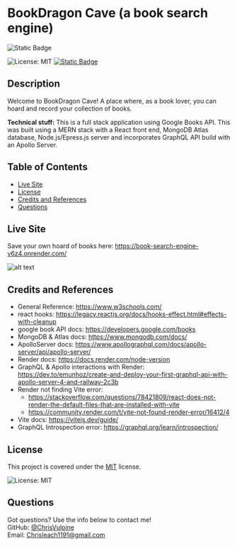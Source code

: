 # BookDragon Cave (a book search engine)
![Static Badge](https://img.shields.io/badge/status%3A-Live_v1.0-Green)

![License: MIT](https://img.shields.io/badge/License-MIT-yellow.svg)
[![Static Badge](https://img.shields.io/badge/Github-ChrisVulpine-darkgreen?style=flat&logo=github)](https://github.com/ChrisVulpine)

  ## Description
Welcome to BookDragon Cave! A place where, as a book lover, you can hoard and record your collection of books. 

**Technical stuff:** This is a full stack application using Google Books API. This was built using a MERN stack with a React front end, MongoDB Atlas database, Node.js/Epress.js server and incorporates GraphQL API build with an Apollo Server.
  ## Table of Contents
  
  - [Live Site](#live-site)
  - [License](#license)
  - [Credits and References](#credits-and-references)
  - [Questions](#questions)
  
  ## Live Site
  Save your own hoard of books here: https://book-search-engine-v6z4.onrender.com/

  ![alt text](client/public/img/site-demo.gif)

  ## Credits and References

* General Reference: https://www.w3schools.com/
* react hooks: https://legacy.reactjs.org/docs/hooks-effect.html#effects-with-cleanup
* google book API docs: https://developers.google.com/books
* MongoDB & Atlas docs: https://www.mongodb.com/docs/
* ApolloServer docs: https://www.apollographql.com/docs/apollo-server/api/apollo-server/
* Render docs: https://docs.render.com/node-version
* GraphQL & Apollo interactions with Render: https://dev.to/emunhoz/create-and-deploy-your-first-graphql-api-with-apollo-server-4-and-railway-2c3b
* Render not finding Vite error: 
  * https://stackoverflow.com/questions/78421809/react-does-not-render-the-default-files-that-are-installed-with-vite
  * https://community.render.com/t/vite-not-found-render-error/16412/4
* Vite docs: https://vitejs.dev/guide/
* GraphQL Introspection error: https://graphql.org/learn/introspection/




## License
This project is covered under the [MIT](https://opensource.org/licenses/MIT) license.

![License: MIT](https://img.shields.io/badge/License-MIT-yellow.svg)

## Questions
Got questions? Use the info below to contact me!<br>
GitHub: [@ChrisVulpine](https://github.com/ChrisVulpine/)<br>
Email: [Chrisleach1191@gmail.com](mailto:Chris1191@gmail.com)

